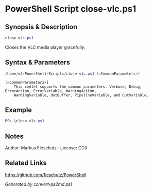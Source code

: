 # PowerShell Script close-vlc.ps1

## Synopsis & Description
```powershell
close-vlc.ps1
```

Closes the VLC media player gracefully.

## Syntax & Parameters
```powershell
/home/mf/PowerShell/Scripts/close-vlc.ps1 [<CommonParameters>]
```

```
[<CommonParameters>]
    This cmdlet supports the common parameters: Verbose, Debug, ErrorAction, ErrorVariable, WarningAction, 
    WarningVariable, OutBuffer, PipelineVariable, and OutVariable.
```

## Example
```powershell
PS>.\close-vlc.ps1
```


## Notes
Author: Markus Fleschutz · License: CC0

## Related Links
https://github.com/fleschutz/PowerShell

*Generated by convert-ps2md.ps1*
